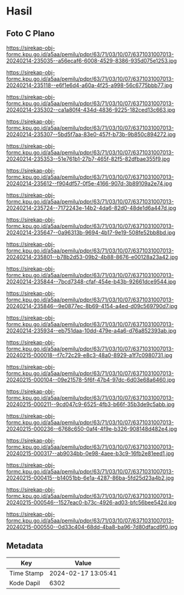# Hasil

## Foto C Plano

https://sirekap-obj-formc.kpu.go.id/a5aa/pemilu/pdpr/63/71/03/10/07/6371031007013-20240214-235035--a56ecaf6-6008-4529-8386-935d075e1253.jpg

https://sirekap-obj-formc.kpu.go.id/a5aa/pemilu/pdpr/63/71/03/10/07/6371031007013-20240214-235118--e6f1e6d4-a60a-4f25-a998-56c6775bbb77.jpg

https://sirekap-obj-formc.kpu.go.id/a5aa/pemilu/pdpr/63/71/03/10/07/6371031007013-20240214-235302--ca1a80f4-434d-4836-9225-182ced13c663.jpg

https://sirekap-obj-formc.kpu.go.id/a5aa/pemilu/pdpr/63/71/03/10/07/6371031007013-20240214-235307--5bd5f7aa-83e0-457f-b73b-9b850c894272.jpg

https://sirekap-obj-formc.kpu.go.id/a5aa/pemilu/pdpr/63/71/03/10/07/6371031007013-20240214-235353--51e761b1-27b7-465f-82f5-82dfbae355f9.jpg

https://sirekap-obj-formc.kpu.go.id/a5aa/pemilu/pdpr/63/71/03/10/07/6371031007013-20240214-235612--f904df57-0f5e-4166-907d-3b89109a2e74.jpg

https://sirekap-obj-formc.kpu.go.id/a5aa/pemilu/pdpr/63/71/03/10/07/6371031007013-20240214-235724--7172243e-14b2-4da6-82d0-48de1d6a447d.jpg

https://sirekap-obj-formc.kpu.go.id/a5aa/pemilu/pdpr/63/71/03/10/07/6371031007013-20240214-235647--0a96313b-9694-4b17-9e19-508fe52bb8bd.jpg

https://sirekap-obj-formc.kpu.go.id/a5aa/pemilu/pdpr/63/71/03/10/07/6371031007013-20240214-235801--b78b2d53-09b2-4b88-8676-e00128a23a42.jpg

https://sirekap-obj-formc.kpu.go.id/a5aa/pemilu/pdpr/63/71/03/10/07/6371031007013-20240214-235844--7bcd7348-cfaf-454e-b43b-92661dce9544.jpg

https://sirekap-obj-formc.kpu.go.id/a5aa/pemilu/pdpr/63/71/03/10/07/6371031007013-20240214-235846--9e0877ec-8b69-4154-a4ed-d09c569790d7.jpg

https://sirekap-obj-formc.kpu.go.id/a5aa/pemilu/pdpr/63/71/03/10/07/6371031007013-20240214-235934--eb751daa-10dd-479e-a4a6-d76a852393ab.jpg

https://sirekap-obj-formc.kpu.go.id/a5aa/pemilu/pdpr/63/71/03/10/07/6371031007013-20240215-000018--f7c72c29-e8c3-48a0-8929-a1f7c0980731.jpg

https://sirekap-obj-formc.kpu.go.id/a5aa/pemilu/pdpr/63/71/03/10/07/6371031007013-20240215-000104--09e21578-5f6f-47b4-97dc-6d03e68a6460.jpg

https://sirekap-obj-formc.kpu.go.id/a5aa/pemilu/pdpr/63/71/03/10/07/6371031007013-20240215-000211--9cd047c9-6525-4fb3-b66f-35b3de9c5abb.jpg

https://sirekap-obj-formc.kpu.go.id/a5aa/pemilu/pdpr/63/71/03/10/07/6371031007013-20240215-000236--6768c650-0af4-4f9e-b326-908148d482e4.jpg

https://sirekap-obj-formc.kpu.go.id/a5aa/pemilu/pdpr/63/71/03/10/07/6371031007013-20240215-000317--ab9034bb-0e98-4aee-b3c9-16fb2e81eed1.jpg

https://sirekap-obj-formc.kpu.go.id/a5aa/pemilu/pdpr/63/71/03/10/07/6371031007013-20240215-000415--b14051bb-6e1a-4287-86ba-5fd25d23a4b2.jpg

https://sirekap-obj-formc.kpu.go.id/a5aa/pemilu/pdpr/63/71/03/10/07/6371031007013-20240215-000546--1527eac0-b73c-4926-ad03-bfc56bee542d.jpg

https://sirekap-obj-formc.kpu.go.id/a5aa/pemilu/pdpr/63/71/03/10/07/6371031007013-20240215-000550--0d33c404-68dd-4ba8-ba96-7d80dfacd9f0.jpg


## Metadata

| Key        | Value               |
| ---------- | ------------------- |
| Time Stamp | 2024-02-17 13:05:41 |
| Kode Dapil | 6302                |




